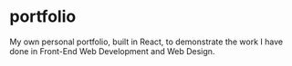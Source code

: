 # portfolio
My own personal portfolio, built in React, to demonstrate the work I have done in Front-End Web Development and Web Design. 
